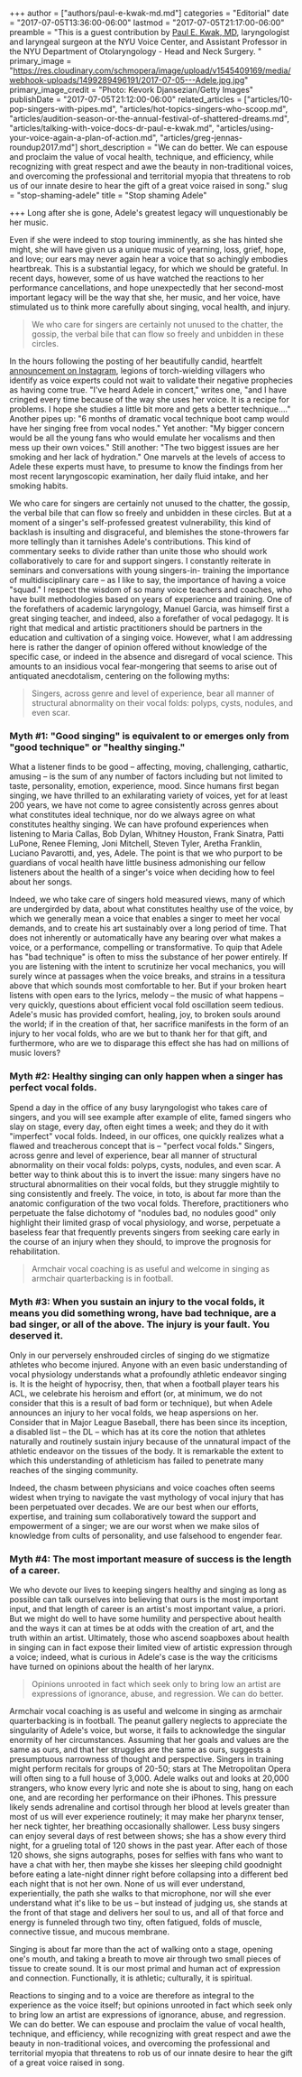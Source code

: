 +++
author = ["authors/paul-e-kwak-md.md"]
categories = "Editorial"
date = "2017-07-05T13:36:00-06:00"
lastmod = "2017-07-05T21:17:00-06:00"
preamble = "This is a guest contribution by [Paul E. Kwak, MD](http://nyulangone.org/doctors/1184937914/paul-e-kwak), laryngologist and laryngeal surgeon at the NYU Voice Center, and Assistant Professor in the NYU Department of Otolaryngology - Head and Neck Surgery. "
primary_image = "https://res.cloudinary.com/schmopera/image/upload/v1545409169/media/webhook-uploads/1499289496191/2017-07-05---Adele.jpg.jpg"
primary_image_credit = "Photo: Kevork Djansezian/Getty Images"
publishDate = "2017-07-05T21:12:00-06:00"
related_articles = ["articles/10-pop-singers-with-pipes.md", "articles/hot-topics-singers-who-scoop.md", "articles/audition-season-or-the-annual-festival-of-shattered-dreams.md", "articles/talking-with-voice-docs-dr-paul-e-kwak.md", "articles/using-your-voice-again-a-plan-of-action.md", "articles/greg-jennas-roundup2017.md"]
short_description = "We can do better. We can espouse and proclaim the value of vocal health, technique, and efficiency, while recognizing with great respect and awe the beauty in non-traditional voices, and overcoming the professional and territorial myopia that threatens to rob us of our innate desire to hear the gift of a great voice raised in song."
slug = "stop-shaming-adele"
title = "Stop shaming Adele"

+++
Long after she is gone, Adele's greatest legacy will unquestionably be her music.

Even if she were indeed to stop touring imminently, as she has hinted she might, she will have given us a unique music of yearning, loss, grief, hope, and love; our ears may never again hear a voice that so achingly embodies heartbreak. This is a substantial legacy, for which we should be grateful. In recent days, however, some of us have watched the reactions to her performance cancellations, and hope unexpectedly that her second-most important legacy will be the way that she, her music, and her voice, have stimulated us to think more carefully about singing, vocal health, and injury.

>We who care for singers are certainly not unused to the chatter, the gossip, the verbal bile that can flow so freely and unbidden in these circles.

In the hours following the posting of her beautifully candid, heartfelt [announcement on Instagram](https://www.instagram.com/p/BV-4S86lbHV/?taken-by=adele&hl=en), legions of torch-wielding villagers who identify as voice experts could not wait to validate their negative prophecies as having come true. "I've heard Adele in concert," writes one, "and I have cringed every time because of the way she uses her voice. It is a recipe for problems. I hope she studies a little bit more and gets a better technique…." Another pipes up: "6 months of dramatic vocal technique boot camp would have her singing free from vocal nodes." Yet another: "My bigger concern would be all the young fans who would emulate her vocalisms and then mess up their own voices." Still another: "The two biggest issues are her smoking and her lack of hydration." One marvels at the levels of access to Adele these experts must have, to presume to know the findings from her most recent laryngoscopic examination, her daily fluid intake, and her smoking habits.

We who care for singers are certainly not unused to the chatter, the gossip, the verbal bile that can flow so freely and unbidden in these circles. But at a moment of a singer's self-professed greatest vulnerability, this kind of backlash is insulting and disgraceful, and blemishes the stone-throwers far more tellingly than it tarnishes Adele's contributions. This kind of commentary seeks to divide rather than unite those who should work collaboratively to care for and support singers. I constantly reiterate in seminars and conversations with young singers-in- training the importance of multidisciplinary care – as I like to say, the importance of having a voice "squad." I respect the wisdom of so many voice teachers and coaches, who have built methodologies based on years of experience and training. One of the forefathers of academic laryngology, Manuel Garcia, was himself first a great singing teacher, and indeed, also a forefather of vocal pedagogy. It is right that medical and artistic practitioners should be partners in the education and cultivation of a singing voice. However, what I am addressing here is rather the danger of opinion offered without knowledge of the specific case, or indeed in the absence and disregard of vocal science. This amounts to an insidious vocal fear-mongering that seems to arise out of antiquated anecdotalism, centering on the following myths:

>Singers, across genre and level of experience, bear all manner of structural abnormality on their vocal folds: polyps, cysts, nodules, and even scar.

### Myth #1: "Good singing" is equivalent to or emerges only from "good technique" or "healthy singing."

What a listener finds to be good – affecting, moving, challenging, cathartic, amusing – is the sum of any number of factors including but not limited to taste, personality, emotion, experience, mood. Since humans first began singing, we have thrilled to an exhilarating variety of voices, yet for at least 200 years, we have not come to agree consistently across genres about what constitutes ideal technique, nor do we always agree on what constitutes healthy singing. We can have profound experiences when listening to Maria Callas, Bob Dylan, Whitney Houston, Frank Sinatra, Patti LuPone, Renee Fleming, Joni Mitchell, Steven Tyler, Aretha Franklin, Luciano Pavarotti, and, yes, Adele. The point is that we who purport to be guardians of vocal health have little business admonishing our fellow listeners about the health of a singer's voice when deciding how to feel about her songs.

Indeed, we who take care of singers hold measured views, many of which are undergirded by data, about what constitutes healthy use of the voice, by which we generally mean a voice that enables a singer to meet her vocal demands, and to create his art sustainably over a long period of time. That does not inherently or automatically have any bearing over what makes a voice, or a performance, compelling or transformative. To quip that Adele has "bad technique" is often to miss the substance of her power entirely. If you are listening with the intent to scrutinize her vocal mechanics, you will surely wince at passages when the voice breaks, and strains in a tessitura above that which sounds most comfortable to her. But if your broken heart listens with open ears to the lyrics, melody – the music of what happens – very quickly, questions about efficient vocal fold oscillation seem tedious. Adele's music has provided comfort, healing, joy, to broken souls around the world; if in the creation of that, her sacrifice manifests in the form of an injury to her vocal folds, who are we but to thank her for that gift, and furthermore, who are we to disparage this effect she has had on millions of music lovers?

### Myth #2: Healthy singing can only happen when a singer has perfect vocal folds.

Spend a day in the office of any busy laryngologist who takes care of singers, and you will see example after example of elite, famed singers who slay on stage, every day, often eight times a week; and they do it with "imperfect" vocal folds. Indeed, in our offices, one quickly realizes what a flawed and treacherous concept that is – "perfect vocal folds." Singers, across genre and level of experience, bear all manner of structural abnormality on their vocal folds: polyps, cysts, nodules, and even scar. A better way to think about this is to invert the issue: many singers have no structural abnormalities on their vocal folds, but they struggle mightily to sing consistently and freely. The voice, in toto, is about far more than the anatomic configuration of the two vocal folds. Therefore, practitioners who perpetuate the false dichotomy of "nodules bad, no nodules good" only highlight their limited grasp of vocal physiology, and worse, perpetuate a baseless fear that frequently prevents singers from seeking care early in the course of an injury when they should, to improve the prognosis for rehabilitation.

>Armchair vocal coaching is as useful and welcome in singing as armchair quarterbacking is in football.

### Myth #3: When you sustain an injury to the vocal folds, it means you did something wrong, have bad technique, are a bad singer, or all of the above. The injury is your fault. You deserved it.

Only in our perversely enshrouded circles of singing do we stigmatize athletes who become injured. Anyone with an even basic understanding of vocal physiology understands what a profoundly athletic endeavor singing is. It is the height of hypocrisy, then, that when a football player tears his ACL, we celebrate his heroism and effort (or, at minimum, we do not consider that this is a result of bad form or technique), but when Adele announces an injury to her vocal folds, we heap aspersions on her. Consider that in Major League Baseball, there has been since its inception, a disabled list – the DL – which has at its core the notion that athletes naturally and routinely sustain injury because of the unnatural impact of the athletic endeavor on the tissues of the body. It is remarkable the extent to which this understanding of athleticism has failed to penetrate many reaches of the singing community.

Indeed, the chasm between physicians and voice coaches often seems widest when trying to navigate the vast mythology of vocal injury that has been perpetuated over decades. We are our best when our efforts, expertise, and training sum collaboratively toward the support and empowerment of a singer; we are our worst when we make silos of knowledge from cults of personality, and use falsehood to engender fear.

### Myth #4: The most important measure of success is the length of a career.

We who devote our lives to keeping singers healthy and singing as long as possible can talk ourselves into believing that ours is the most important input, and that length of career is an artist's most important value, a priori. But we might do well to have some humility and perspective about health and the ways it can at times be at odds with the creation of art, and the truth within an artist. Ultimately, those who ascend soapboxes about health in singing can in fact expose their limited view of artistic expression through a voice; indeed, what is curious in Adele's case is the way the criticisms have turned on opinions about the health of her larynx.

>Opinions unrooted in fact which seek only to bring low an artist are expressions of ignorance, abuse, and regression. We can do better.

Armchair vocal coaching is as useful and welcome in singing as armchair quarterbacking is in football. The peanut gallery neglects to appreciate the singularity of Adele's voice, but worse, it fails to acknowledge the singular enormity of her circumstances. Assuming that her goals and values are the same as ours, and that her struggles are the same as ours, suggests a presumptuous narrowness of thought and perspective. Singers in training might perform recitals for groups of 20-50; stars at The Metropolitan Opera will often sing to a full house of 3,000. Adele walks out and looks at 20,000 strangers, who know every lyric and note she is about to sing, hang on each one, and are recording her performance on their iPhones. This pressure likely sends adrenaline and cortisol through her blood at levels greater than most of us will ever experience routinely; it may make her pharynx tenser, her neck tighter, her breathing occasionally shallower. Less busy singers can enjoy several days of rest between shows; she has a show every third night, for a grueling total of 120 shows in the past year. After each of those 120 shows, she signs autographs, poses for selfies with fans who want to have a chat with her, then maybe she kisses her sleeping child goodnight before eating a late-night dinner right before collapsing into a different bed each night that is not her own. None of us will ever understand, experientially, the path she walks to that microphone, nor will she ever understand what it's like to be us – but instead of judging us, she stands at the front of that stage and delivers her soul to us, and all of that force and energy is funneled through two tiny, often fatigued, folds of muscle, connective tissue, and mucous membrane.

Singing is about far more than the act of walking onto a stage, opening one's mouth, and taking a breath to move air through two small pieces of tissue to create sound. It is our most primal and human act of expression and connection. Functionally, it is athletic; culturally, it is spiritual.

Reactions to singing and to a voice are therefore as integral to the experience as the voice itself; but opinions unrooted in fact which seek only to bring low an artist are expressions of ignorance, abuse, and regression. We can do better. We can espouse and proclaim the value of vocal health, technique, and efficiency, while recognizing with great respect and awe the beauty in non-traditional voices, and overcoming the professional and territorial myopia that threatens to rob us of our innate desire to hear the gift of a great voice raised in song.